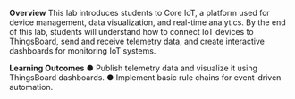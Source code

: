 **Overview**
This lab introduces students to Core IoT, a platform used for device management, data
visualization, and real-time analytics. By the end of this lab, students will understand how to
connect IoT devices to ThingsBoard, send and receive telemetry data, and create
interactive dashboards for monitoring IoT systems.

**Learning Outcomes**
● Publish telemetry data and visualize it using ThingsBoard dashboards.
● Implement basic rule chains for event-driven automation.
